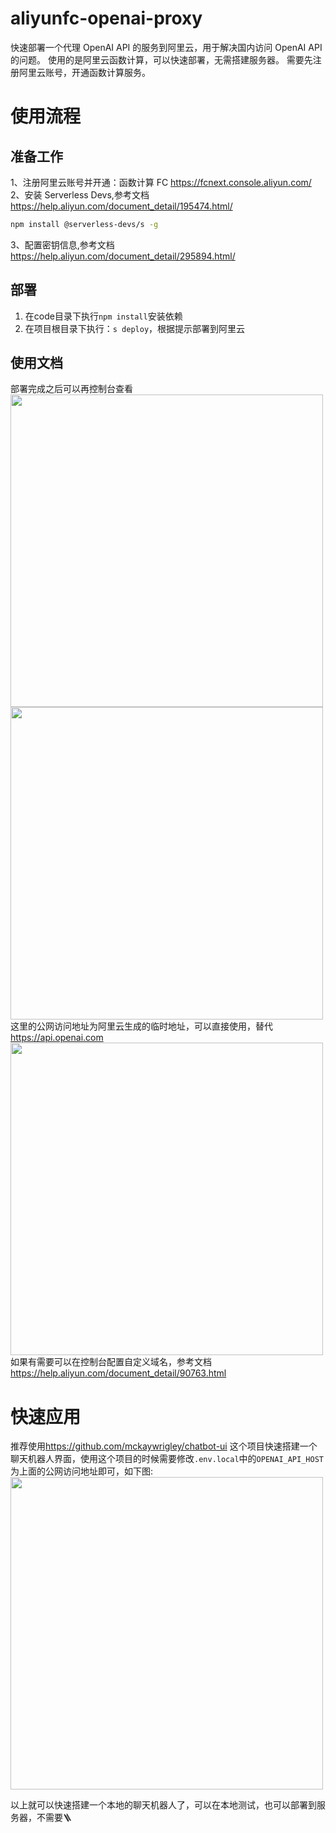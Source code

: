 
# aliyunfc-openai-proxy

<description>

快速部署一个代理 OpenAI API 的服务到阿里云，用于解决国内访问 OpenAI API 的问题。
使用的是阿里云函数计算，可以快速部署，无需搭建服务器。
需要先注册阿里云账号，开通函数计算服务。

</description>

# 使用流程

## 准备工作

1、注册阿里云账号并开通：函数计算 FC <https://fcnext.console.aliyun.com/> \
2、安装 Serverless Devs,参考文档<https://help.aliyun.com/document_detail/195474.html/>

```bash
npm install @serverless-devs/s -g
```

3、配置密钥信息,参考文档<https://help.aliyun.com/document_detail/295894.html/>

## 部署

1. 在code目录下执行`npm install`安装依赖
2. 在项目根目录下执行：`s deploy`，根据提示部署到阿里云

## 使用文档

部署完成之后可以再控制台查看\
<img src="https://img1.imgtp.com/2023/04/07/4SyJi9r1.png" width="500" />\
<img src="https://img1.imgtp.com/2023/04/07/e6JkJJyl.png" width="500" />\
这里的公网访问地址为阿里云生成的临时地址，可以直接使用，替代<https://api.openai.com> \
<img src="https://img1.imgtp.com/2023/04/07/tFVWqiHq.png" width="500" /> \
如果有需要可以在控制台配置自定义域名，参考文档<https://help.aliyun.com/document_detail/90763.html>

# 快速应用

推荐使用<https://github.com/mckaywrigley/chatbot-ui> 这个项目快速搭建一个聊天机器人界面，使用这个项目的时候需要修改`.env.local`中的`OPENAI_API_HOST`为上面的公网访问地址即可，如下图:\
<img src="https://img1.imgtp.com/2023/04/07/tItm8GUd.png" width="500" />

以上就可以快速搭建一个本地的聊天机器人了，可以在本地测试，也可以部署到服务器，不需要🪜
